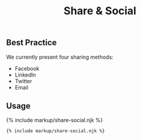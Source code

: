 ﻿---
title: Share & Social
summary: Social Icons allow users to share the page with others.
tags: components
layout: guide
eleventyNavigation:
  key: Share & Social
  parent: Components
  order: 260
  excerpt: Social Icons allow users to share the page with others.
  img: /img/illustrations/illus-share-social.svg
---
  
## Best Practice

We currently present four sharing methods:

- Facebook
- LinkedIn
- Twitter
- Email

## Usage

{% include markup/share-social.njk %}

``` html
{% include markup/share-social.njk %}
```
